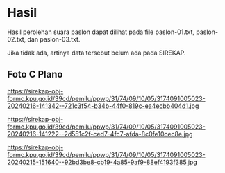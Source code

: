 # Hasil

Hasil perolehan suara paslon dapat dilihat pada file paslon-01.txt, paslon-02.txt, dan paslon-03.txt.

Jika tidak ada, artinya data tersebut belum ada pada SIREKAP.

## Foto C Plano

https://sirekap-obj-formc.kpu.go.id/39cd/pemilu/ppwp/31/74/09/10/05/3174091005023-20240216-141342--721c3f54-b34b-44f0-819c-ea4ecbb404d1.jpg

https://sirekap-obj-formc.kpu.go.id/39cd/pemilu/ppwp/31/74/09/10/05/3174091005023-20240216-141222--2d551c2f-ced7-4fc7-afda-8c0fe10cec8e.jpg

https://sirekap-obj-formc.kpu.go.id/39cd/pemilu/ppwp/31/74/09/10/05/3174091005023-20240215-151640--92bd3be8-cb19-4a85-9af9-88ef4193f385.jpg
